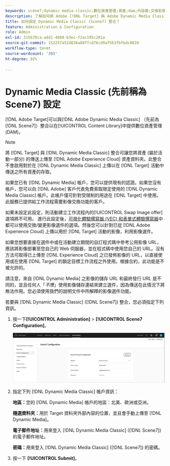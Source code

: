 ```yaml
---
keywords: scene7;dynamic media classic;數位資產管理;資產;dam;內容庫;交換影像
description: 了解如何將 Adobe [!DNL Target] 與 Adobe Dynamic Media Classic (先前稱為 Scene7) 整合以在內容庫中提供數位資產管理 (DAM)。
title: 如何設定 Dynamic Media Classic (Scene7) 整合？
feature: Administration & Configuration
role: Admin
exl-id: 315670ca-a4d1-4808-b3ec-f2ac195c281a
source-git-commit: 152257a52d836a88ffcd76cd9af5b3fbfbdc0839
workflow-type: tm+mt
source-wordcount: '393'
ht-degree: 92%

---
```


# Dynamic Media Classic (先前稱為 Scene7) 設定

[!DNL Adobe Target]可以與[!DNL Adobe Dynamic Media Classic] （先前為[!DNL Scene7]）整合以在[!UICONTROL Content Library]中提供數位資產管理(DAM)。

>[!NOTE]
>
>將 [!DNL Target] 與 [!DNL Dynamic Media Classic] 整合可讓您將資產 (屬於活動一部分) 的傳送上傳至 [!DNL Adobe Experience Cloud] 資產資料夾。此整合不會啟用對於在 [!DNL Dynamic Media Classic]  上傳以在 [!DNL Target] 活動中傳送之所有資產的存取。

如果您已有 [!DNL Dynamic Media] 帳戶，您可以提供現有的認證。如果您沒有帳戶，您可以向 [!DNL Adobe] 客戶代表免費索取限定使用的 [!DNL Dynamic Media Classic] 帳戶。此帳戶僅可針對受限制的用途在 [!DNL Target] 中使用。此服務已提供給工作流程需要影像交換功能的客戶。

<!-- 
>[!NOTE]
>
>A restricted-use, free [!DNL Dynamic Media Classic] account for [!DNL Adobe Target] is no longer supported for new customers or new users. Existing sign-in credentials work as usual. 
-->

如果未設定此設定，則活動建立工作流程內的[!UICONTROL Swap Image offer]選項將不可用。 進行此設定後，[可視化體驗撰寫器 (VEC) 和表單式體驗撰寫器](/help/main/c-experiences/experiences.md#concept_A2E10F6AFB3D4AEAB6951EE14688848D)中都可以使用交換/變更影像選件的選項。然後您可以針對已從 [!DNL Adobe Experience Cloud] 上傳以用於 [!DNL Target] 活動的影像，利用影像選件。

如果您想要直接在選件中或在活動建立期間的自訂程式碼中參考公用影像 URL，應該將影像部署至您自己的 Web 伺服器，並在程式碼中使用您自己的 URL。沒有方法可取得已上傳至 [!DNL Experience Cloud] 之已發佈影像的 URL，以直接使用或在使用 [!DNL Target] 的鎖定目標工作流程之外使用。根據合約，此功能是不被允許的。

請注意，來自 [!DNL Dynamic Media] 之影像的儲存 URL 和最終發行 URL 是不同的，並且任何人「*不應*」使用影像儲存連結來建立選件，因為傳送在此情況下將無法作用。您必須使用我們的說明文件中所解釋的影像選件功能。

若要與 [!DNL Dynamic Media Classic] ([!DNL Scene7]) 整合，您必須指定下列資訊。

1. 按一下&#x200B;**[!UICONTROL Administration]** > **[!UICONTROL Scene7 Configuration]**。

   ![Scene7 頁面](/help/main/administrating-target/assets/scene7.png)

1. 指定下列 [!DNL Dynamic Media Classic] 帳戶資訊：

   **地區：**&#x200B;您的 [!DNL Dynamic Media] 帳戶的地區：北美、歐洲或亞洲。

   **隨選資料夾：**&#x200B;用於 Target 資料夾外部內容的位置，並且會手動上傳至 [!DNL Dynamic Media]。

   **電子郵件地址：**&#x200B;用來登入 [!DNL Dynamic Media Classic] ([!DNL Scene7]) 的電子郵件地址。

   **密碼：**&#x200B;用來登入 [!DNL Dynamic Media Classic] ([!DNL Scene7]) 的密碼。

1. 按一下 **[!UICONTROL Submit]**。
